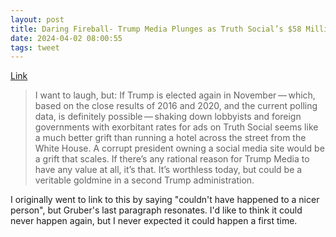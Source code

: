 ```yaml
---
layout: post
title: Daring Fireball- Trump Media Plunges as Truth Social’s $58 Million Loss Reported
date: 2024-04-02 08:00:55
tags: tweet
---
```

[Link](https://daringfireball.net/linked/2024/04/01/trump-media-plunges)

> I want to laugh, but: If Trump is elected again in November — which, based on the close results of 2016 and 2020, and the current polling data, is definitely possible — shaking down lobbyists and foreign governments with exorbitant rates for ads on Truth Social seems like a much better grift than running a hotel across the street from the White House. A corrupt president owning a social media site would be a grift that scales. If there’s any rational reason for Trump Media to have any value at all, it’s that. It’s worthless today, but could be a veritable goldmine in a second Trump administration.

I originally went to link to this by saying "couldn't have happened to a nicer person", but Gruber's last paragraph resonates. I'd like to think it could never happen again, but I never expected it could happen a first time. 